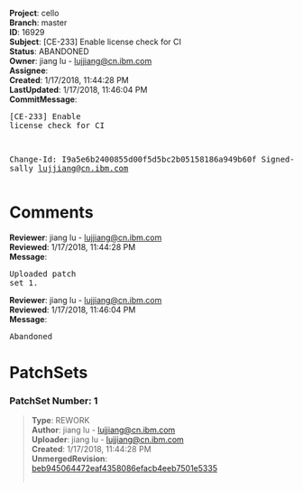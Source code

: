 <strong>Project</strong>: cello<br><strong>Branch</strong>: master<br><strong>ID</strong>: 16929<br><strong>Subject</strong>: [CE-233] Enable license check for CI<br><strong>Status</strong>: ABANDONED<br><strong>Owner</strong>: jiang lu - lujjiang@cn.ibm.com<br><strong>Assignee</strong>:<br><strong>Created</strong>: 1/17/2018, 11:44:28 PM<br><strong>LastUpdated</strong>: 1/17/2018, 11:46:04 PM<br><strong>CommitMessage</strong>:<br><pre>[CE-233] Enable license check for CI

Change-Id: I9a5e6b2400855d00f5d5bc2b05158186a949b60f
Signed-off-by: sally <lujjiang@cn.ibm.com>
</pre><h1>Comments</h1><strong>Reviewer</strong>: jiang lu - lujjiang@cn.ibm.com<br><strong>Reviewed</strong>: 1/17/2018, 11:44:28 PM<br><strong>Message</strong>: <pre>Uploaded patch set 1.</pre><strong>Reviewer</strong>: jiang lu - lujjiang@cn.ibm.com<br><strong>Reviewed</strong>: 1/17/2018, 11:46:04 PM<br><strong>Message</strong>: <pre>Abandoned</pre><h1>PatchSets</h1><h3>PatchSet Number: 1</h3><blockquote><strong>Type</strong>: REWORK<br><strong>Author</strong>: jiang lu - lujjiang@cn.ibm.com<br><strong>Uploader</strong>: jiang lu - lujjiang@cn.ibm.com<br><strong>Created</strong>: 1/17/2018, 11:44:28 PM<br><strong>UnmergedRevision</strong>: [beb945064472eaf4358086efacb4eeb7501e5335](https://github.com/hyperledger-gerrit-archive/cello/commit/beb945064472eaf4358086efacb4eeb7501e5335)<br><br></blockquote>